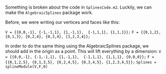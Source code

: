 Something is broken about the code in `SplinesCode.m2`. Luckily, we can make the `AlgebraicSplines` package work. 

Before, we were writing our vertices and faces like this:

`V = {{0,0,-1}, {-1,-1,1}, {1,-1,1},  {-1,1,1}, {1,1,1}};`
`F = {{0,1,2}, {0,1,3}, {0,2,4}, {0,3,4}, {1,2,3,4}};`

In order to do the same thing using the AlgebraicSplines package, we should add in the origin as a point. This will lift everything  by a dimension: 
`V = {{0,0,-1}, {-1,-1,1}, {1,-1,1},  {-1,1,1}, {1,1,1}, {0,0,0}};`
`F = {{0,1,2,5}, {0,1,3,5}, {0,2,4,5}, {0,3,4,5}, {1,2,3,4,5}};`
`Splines = splineModule(V,F,0)`




